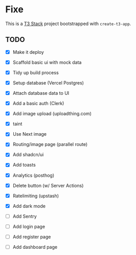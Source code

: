 # Fixe

This is a [T3 Stack](https://create.t3.gg/) project bootstrapped with `create-t3-app`.

## TODO

- [x] Make it deploy
- [x] Scaffold basic ui with mock data
- [x] Tidy up build process
- [x] Setup database (Vercel Postgres)
- [x] Attach database data to UI
- [x] Add a basic auth (Clerk)
- [x] Add image upload (uploadthing.com)
- [x] taint
- [x] Use Next image
- [x] Routing/image page (parallel route)
- [x] Add shadcn/ui
- [x] Add toasts
- [x] Analytics (posthog)
- [x] Delete button (w/ Server Actions)
- [x] Ratelimiting (upstash)
- [x] Add dark mode
- [ ] Add Sentry

- [ ] Add login page
- [ ] Add register page
- [ ] Add dashboard page
